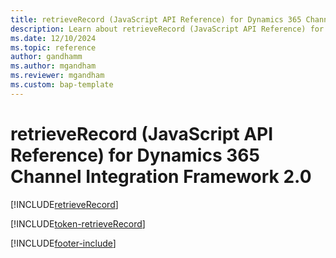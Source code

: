 ```yaml
---
title: retrieveRecord (JavaScript API Reference) for Dynamics 365 Channel Integration Framework 2.0 
description: Learn about retrieveRecord (JavaScript API Reference) for Dynamics 365 Channel Integration Framework 2.0.
ms.date: 12/10/2024
ms.topic: reference
author: gandhamm
ms.author: mgandham
ms.reviewer: mgandham
ms.custom: bap-template
---
```


# retrieveRecord (JavaScript API Reference) for Dynamics 365 Channel Integration Framework 2.0

[!INCLUDE[retrieveRecord](../../../../v1/develop/reference/microsoft-ciframework/Includes/retrieveRecord-description.md)] 

[!INCLUDE[token-retrieveRecord](../../../../shared/token-retrieveRecord.md)]


[!INCLUDE[footer-include](../../../../../includes/footer-banner.md)]

